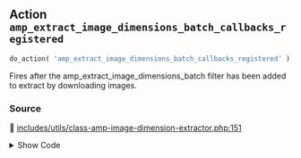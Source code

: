 ## Action `amp_extract_image_dimensions_batch_callbacks_registered`

```php
do_action( 'amp_extract_image_dimensions_batch_callbacks_registered' );
```

Fires after the amp_extract_image_dimensions_batch filter has been added to extract by downloading images.

### Source

:link: [includes/utils/class-amp-image-dimension-extractor.php:151](/includes/utils/class-amp-image-dimension-extractor.php#L151)

<details>
<summary>Show Code</summary>

```php
do_action( 'amp_extract_image_dimensions_batch_callbacks_registered' );
```

</details>
